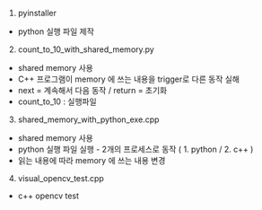 
1. pyinstaller
  - python 실행 파일 제작  
    
2. count_to_10_with_shared_memory.py  
  - shared memory 사용
  - C++ 프로그램이 memory 에 쓰는 내용을 trigger로 다른 동작 실해
  - next = 계속해서 다음 동작 / return = 초기화
  - count_to_10 : 실행파일
    
3. shared_memory_with_python_exe.cpp
  - shared memory 사용
  - python 실행 파일 실행 - 2개의 프로세스로 동작 ( 1. python / 2. c++ )
  - 읽는 내용에 따라 memory 에 쓰는 내용 변경
    
4. visual_opencv_test.cpp
  - c++ opencv test
